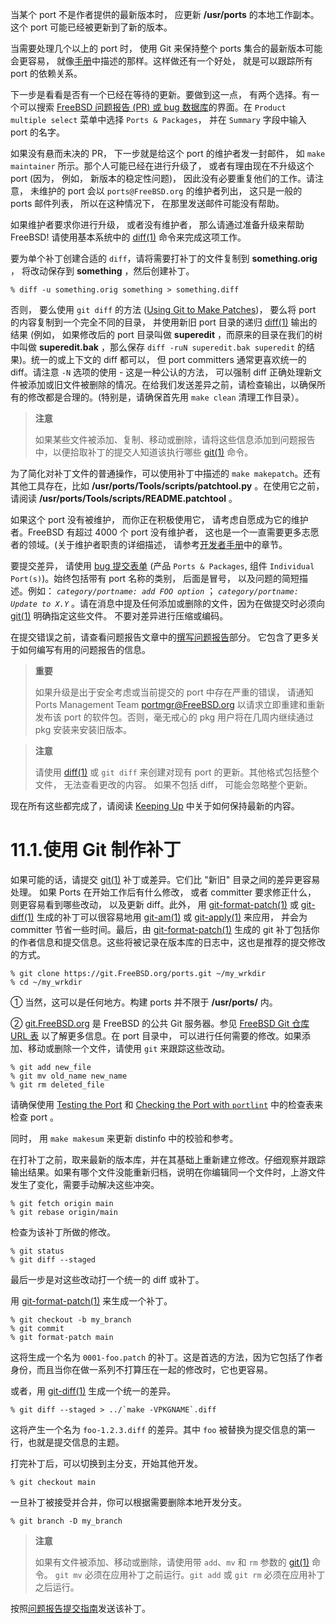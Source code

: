 当某个 port 不是作者提供的最新版本时， 应更新 **/usr/ports** 的本地工作副本。这个 port 可能已经被更新到了新的版本。

当需要处理几个以上的 port 时， 使用 Git 来保持整个 ports 集合的最新版本可能会更容易， 就像[手册](https://docs.freebsd.org/en/books/handbook/#ports-using)中描述的那样。这样做还有一个好处， 就是可以跟踪所有 port 的依赖关系。

下一步是看看是否有一个已经在等待的更新。要做到这一点， 有两个选择。有一个可以搜索 [FreeBSD 问题报告 (PR) 或 bug 数据库](https://bugs.freebsd.org/search/)的界面。在 `Product multiple select` 菜单中选择 `Ports & Packages`， 并在 `Summary` 字段中输入 port 的名字。

如果没有悬而未决的 PR， 下一步就是给这个 port 的维护者发一封邮件， 如 `make maintainer` 所示。那个人可能已经在进行升级了， 或者有理由现在不升级这个 port  (因为， 例如， 新版本的稳定性问题)， 因此没有必要重复他们的工作。请注意， 未维护的 port 会以 `ports@FreeBSD.org` 的维护者列出， 这只是一般的 ports 邮件列表， 所以在这种情况下， 在那里发送邮件可能没有帮助。

如果维护者要求你进行升级， 或者没有维护者， 那么请通过准备升级来帮助 FreeBSD!
请使用基本系统中的 [diff(1)](https://www.freebsd.org/cgi/man.cgi?query=diff&sektion=1&format=html) 命令来完成这项工作。

要为单个补丁创建合适的 `diff`，请将需要打补丁的文件复制到 **something.orig** ， 将改动保存到 **something** ，然后创建补丁。

```shell
% diff -u something.orig something > something.diff
```

否则， 要么使用 `git diff` 的方法 ([Using Git to Make Patches](https://docs.freebsd.org/en/books/porters-handbook/upgrading/#git-diff))， 要么将 port 的内容复制到一个完全不同的目录， 并使用新旧 port 目录的递归 [diff(1)](https://www.freebsd.org/cgi/man.cgi?query=diff&sektion=1&format=html) 输出的结果 (例如， 如果修改后的 port 目录叫做 **superedit** ，而原来的目录在我们的树中叫做 **superedit.bak** ，那么保存 `diff -ruN superedit.bak superedit` 的结果)。统一的或上下文的 diff 都可以， 但 port committers 通常更喜欢统一的 diff。请注意 `-N` 选项的使用 - 这是一种公认的方法， 可以强制 diff 正确处理新文件被添加或旧文件被删除的情况。在给我们发送差异之前，请检查输出，以确保所有的修改都是合理的。(特别是，请确保首先用 `make clean` 清理工作目录）。

>**注意**
>
>如果某些文件被添加、复制、移动或删除，请将这些信息添加到问题报告中，以便拾取补丁的提交人知道该执行哪些 [git(1)](https://www.freebsd.org/cgi/man.cgi?query=git&sektion=1&format=html) 命令。

为了简化对补丁文件的普通操作，可以使用补丁中描述的 `make makepatch`。还有其他工具存在，比如 **/usr/ports/Tools/scripts/patchtool.py** 。在使用它之前， 请阅读 **/usr/ports/Tools/scripts/README.patchtool** 。

如果这个 port 没有被维护， 而你正在积极使用它， 请考虑自愿成为它的维护者。FreeBSD 有超过 4000 个 port 没有维护者， 这也是一个一直需要更多志愿者的领域。(关于维护者职责的详细描述， 请参考[开发者手册](https://docs.freebsd.org/en/books/developers-handbook/#POLICIES-MAINTAINER)中的章节。

要提交差异， 请使用 [bug 提交表单](https://bugs.freebsd.org/submit/) (产品 `Ports & Packages`, 组件 `Individual Port(s)`)。始终包括带有 port 名称的类别， 后面是冒号， 以及问题的简短描述。例如： *`category/portname: add FOO option`* ； *`category/portname: Update to X.Y`* 。请在消息中提及任何添加或删除的文件，因为在做提交时必须向 [git(1)](https://www.freebsd.org/cgi/man.cgi?query=git&sektion=1&format=html) 明确指定这些文件。
不要对差异进行压缩或编码。

在提交错误之前，请查看问题报告文章中的[撰写问题报告](https://docs.freebsd.org/en/articles/problem-reports/#pr-writing)部分。
它包含了更多关于如何编写有用的问题报告的信息。

>**重要**
>
> 如果升级是出于安全考虑或当前提交的 port 中存在严重的错误， 请通知 Ports Management Team <portmgr@FreeBSD.org> 以请求立即重建和重新发布该 port 的软件包。否则，毫无戒心的 pkg 用户将在几周内继续通过 pkg 安装来安装旧版本。

>**注意**
>
> 请使用 [diff(1)](https://www.freebsd.org/cgi/man.cgi?query=diff&sektion=1&format=html) 或 `git diff` 来创建对现有 port 的更新。其他格式包括整个文件， 无法查看更改的内容。
如果不包括 diff， 可能会忽略整个更新。

现在所有这些都完成了，请阅读 [Keeping Up](https://docs.freebsd.org/en/books/porters-handbook/keeping-up/index.html#keeping-up) 中关于如何保持最新的内容。

# 11.1.使用 Git 制作补丁

如果可能的话，请提交 [git(1)](https://www.freebsd.org/cgi/man.cgi?query=git&sektion=1&format=html) 补丁或差异。它们比 "新旧" 目录之间的差异更容易处理。 如果 Ports  在开始工作后有什么修改， 或者 committer 要求修正什么， 则更容易看到哪些改动， 以及更新 diff。此外， 用 [git-format-patch(1)](https://www.freebsd.org/cgi/man.cgi?query=git-format-patch&sektion=1&format=html) 或 [git-diff(1)](https://www.freebsd.org/cgi/man.cgi?query=git-diff&sektion=1&format=html) 生成的补丁可以很容易地用 [git-am(1)](https://www.freebsd.org/cgi/man.cgi?query=git-am&sektion=1&format=html) 或 [git-apply(1)](https://www.freebsd.org/cgi/man.cgi?query=git-apply&sektion=1&format=html) 来应用， 并会为 committer 节省一些时间。最后，由 [git-format-patch(1)](https://www.freebsd.org/cgi/man.cgi?query=git-format-patch&sektion=1&format=html) 生成的 git 补丁包括你的作者信息和提交信息。这些将被记录在版本库的日志中，这也是推荐的提交修改的方式。

```shell
% git clone https://git.FreeBSD.org/ports.git ~/my_wrkdir
% cd ~/my_wrkdir
```

① 当然，这可以是任何地方。构建 ports 并不限于 **/usr/ports/** 内。

② [git.FreeBSD.org](https://git.freebsd.org/) 是 FreeBSD 的公共 Git 服务器。参见 [FreeBSD Git 仓库 URL 表](https://docs.freebsd.org/en/books/handbook/mirrors#git-url-table) 以了解更多信息。在 port 目录中， 可以进行任何需要的修改。如果添加、移动或删除一个文件，请使用 `git` 来跟踪这些改动。

```shell
% git add new_file
% git mv old_name new_name
% git rm deleted_file
```

请确保使用 [Testing the Port](https://docs.freebsd.org/en/books/porters-handbook/quick-porting/index.html#porting-testing) 和 [Checking the Port with `portlint`](https://docs.freebsd.org/en/books/porters-handbook/quick-porting/index.html#porting-portlint) 中的检查表来检查 port 。

同时， 用 `make makesum` 来更新 distinfo 中的校验和参考。

在打补丁之前，取来最新的版本库，并在其基础上重新建立修改。仔细观察并跟踪输出结果。如果有哪个文件没能重新归档，说明在你编辑同一个文件时，上游文件发生了变化，需要手动解决这些冲突。

```shell
% git fetch origin main
% git rebase origin/main
```

检查为该补丁所做的修改。

```shell
% git status
% git diff --staged
```

最后一步是对这些改动打一个统一的 diff 或补丁。

用 [git-format-patch(1)](https://www.freebsd.org/cgi/man.cgi?query=git-format-patch&sektion=1&format=html) 来生成一个补丁。

```shell
% git checkout -b my_branch
% git commit
% git format-patch main
```

这将生成一个名为 `0001-foo.patch` 的补丁。这是首选的方法，因为它包括了作者身份，而且当你在做一系列不打算压在一起的修改时，它也更容易。

或者，用 [git-diff(1)](https://www.freebsd.org/cgi/man.cgi?query=git-format-patch&sektion=1&format=html) 生成一个统一的差异。

```shell
% git diff --staged > ../`make -VPKGNAME`.diff
```

这将产生一个名为 `foo-1.2.3.diff` 的差异。其中 `foo` 被替换为提交信息的第一行，也就是提交信息的主题。

打完补丁后，可以切换到主分支，开始其他开发。

```shell
% git checkout main
```

一旦补丁被接受并合并，你可以根据需要删除本地开发分支。

```shell
% git branch -D my_branch
```

>**注意**
>
>如果有文件被添加、移动或删除，请使用带 `add`、`mv` 和 `rm` 参数的 [git(1)](https://www.freebsd.org/cgi/man.cgi?query=git&sektion=1&format=html) 命令。
`git mv` 必须在应用补丁之前运行。`git add` 或 `git rm` 必须在应用补丁之后运行。

按照[问题报告提交指南](https://docs.freebsd.org/en/articles/problem-reports/#pr-writing)发送该补丁。

